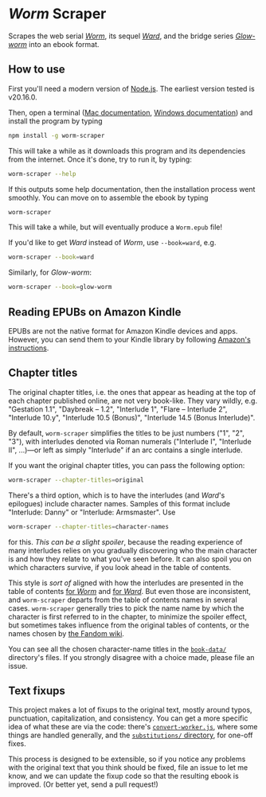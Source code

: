 # _Worm_ Scraper

Scrapes the web serial [_Worm_](https://parahumans.wordpress.com/), its sequel [_Ward_](https://www.parahumans.net/), and the bridge series [_Glow-worm_](https://www.parahumans.net/2017/10/21/glow-worm-0-1/) into an ebook format.

## How to use

First you'll need a modern version of [Node.js](https://nodejs.org/en/). The earliest version tested is v20.16.0.

Then, open a terminal ([Mac documentation](http://blog.teamtreehouse.com/introduction-to-the-mac-os-x-command-line), [Windows documentation](http://www.howtogeek.com/235101/10-ways-to-open-the-command-prompt-in-windows-10/)) and install the program by typing

```bash
npm install -g worm-scraper
```

This will take a while as it downloads this program and its dependencies from the internet. Once it's done, try to run it, by typing:

```bash
worm-scraper --help
```

If this outputs some help documentation, then the installation process went smoothly. You can move on to assemble the ebook by typing

```bash
worm-scraper
```

This will take a while, but will eventually produce a `Worm.epub` file!

If you'd like to get _Ward_ instead of _Worm_, use `--book=ward`, e.g.

```bash
worm-scraper --book=ward
```

Similarly, for _Glow-worm_:

```bash
worm-scraper --book=glow-worm
```

## Reading EPUBs on Amazon Kindle

EPUBs are not the native format for Amazon Kindle devices and apps. However, you can send them to your Kindle library by following [Amazon's instructions](https://www.amazon.com/gp/help/customer/display.html?nodeId=G5WYD9SAF7PGXRNA).

## Chapter titles

The original chapter titles, i.e. the ones that appear as heading at the top of each chapter published online, are not very book-like. They vary wildly, e.g. "Gestation 1.1", "Daybreak – 1.2", "Interlude 1", "Flare – Interlude 2", "Interlude 10.y", "Interlude 10.5 (Bonus)", "Interlude 14.5 (Bonus Interlude)".

By default, `worm-scraper` simplifies the titles to be just numbers ("1", "2", "3"), with interludes denoted via Roman numerals ("Interlude I", "Interlude II", ...)—or left as simply "Interlude" if an arc contains a single interlude.

If you want the original chapter titles, you can pass the following option:

```bash
worm-scraper --chapter-titles=original
```

There's a third option, which is to have the interludes (and _Ward_'s epilogues) include character names. Samples of this format include "Interlude: Danny" or "Interlude: Armsmaster". Use

```bash
worm-scraper --chapter-titles=character-names
```

for this. _This can be a slight spoiler_, because the reading experience of many interludes relies on you gradually discovering who the main character is and how they relate to what you've seen before. It can also spoil you on which characters survive, if you look ahead in the table of contents.

This style is _sort of_ aligned with how the interludes are presented in the table of contents [for _Worm_](https://parahumans.wordpress.com/table-of-contents/) and [for _Ward_](https://www.parahumans.net/table-of-contents/). But even those are inconsistent, and `worm-scraper` departs from the table of contents names in several cases. `worm-scraper` generally tries to pick the name name by which the character is first referred to in the chapter, to minimize the spoiler effect, but sometimes takes influence from the original tables of contents, or the names chosen by [the Fandom wiki](https://worm.fandom.com/wiki/Chapter_List).

You can see all the chosen character-name titles in the [`book-data/`](./book-data/) directory's files. If you strongly disagree with a choice made, please file an issue.

## Text fixups

This project makes a lot of fixups to the original text, mostly around typos, punctuation, capitalization, and consistency. You can get a more specific idea of what these are via the code: there's [`convert-worker.js`](lib/convert-worker.js), where some things are handled generally, and the [`substitutions/` directory](./substitutions/), for one-off fixes.

This process is designed to be extensible, so if you notice any problems with the original text that you think should be fixed, file an issue to let me know, and we can update the fixup code so that the resulting ebook is improved. (Or better yet, send a pull request!)
